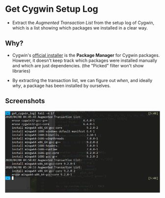 # Get Cygwin Setup Log

- Extract the *Augmented Transaction List* from the setup log of Cygwin, which is a list showing which packages we installed in a clear way.

## Why?

- Cygwin's [official installer](https://cygwin.com/install.html) is the **Package Manager** for Cygwin packages. However, it doesn't keep track which packages were installed manually and which are just dependencies. (the "Picked" filter won't show libraries)

- By extracting the transaction list, we can figure out *when*, and ideally *why*, a package has been installed by ourselves.


## Screenshots

<img src="scnshot.png" width="700">
